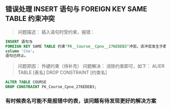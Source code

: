 ## 错误处理 INSERT 语句与 FOREIGN KEY SAME TABLE 约束冲突
> 问题描述： 插入语句时受约束，报错：
```sql
INSERT 语句与
FOREIGN KEY SAME TABLE 约束"FK__Course__Cpno__276EDEB3"冲突。该冲突发生于数据库"S_T_U201814847"，表"dbo.Course",
column 'Cno'。
语句已终止。
```
> 问题原因： 外键约束（待补充）
> 问题解决： 消除约束即可，如下： ALIER TABLE [表名] DROP CONSTRAINT [约束名]
```sql
ALTER TABLE COURSE
DROP CONSTRAINT FK_Course_Cpno_276EDEB3;
```
### 有时候表名可能不是报错中的表，该问题有待发现更好的解决方案